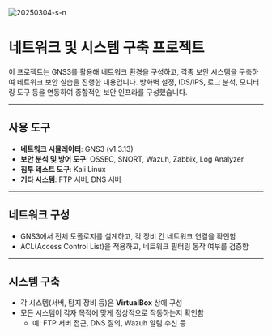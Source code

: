 ![20250304-s-n](https://github.com/user-attachments/assets/2e686e14-0579-4b4e-8ecd-9c1e4afc4f5f)

# 네트워크 및 시스템 구축 프로젝트

이 프로젝트는 GNS3를 활용해 네트워크 환경을 구성하고, 각종 보안 시스템을 구축하여 네트워크 보안 실습을 진행한 내용입니다. 방화벽 설정, IDS/IPS, 로그 분석, 모니터링 도구 등을 연동하여 종합적인 보안 인프라를 구성했습니다.

---

## 사용 도구

- **네트워크 시뮬레이터**: GNS3 (v1.3.13)
- **보안 분석 및 방어 도구**: OSSEC, SNORT, Wazuh, Zabbix, Log Analyzer
- **침투 테스트 도구**: Kali Linux
- **기타 시스템**: FTP 서버, DNS 서버

---

## 네트워크 구성

- GNS3에서 전체 토폴로지를 설계하고, 각 장비 간 네트워크 연결을 확인함
- ACL(Access Control List)을 적용하고, 네트워크 필터링 동작 여부를 검증함

---

## 시스템 구축

- 각 시스템(서버, 탐지 장비 등)은 **VirtualBox** 상에 구성
- 모든 시스템이 각자 목적에 맞게 정상적으로 작동하는지 확인함
  - 예: FTP 서버 접근, DNS 질의, Wazuh 알림 수신 등


